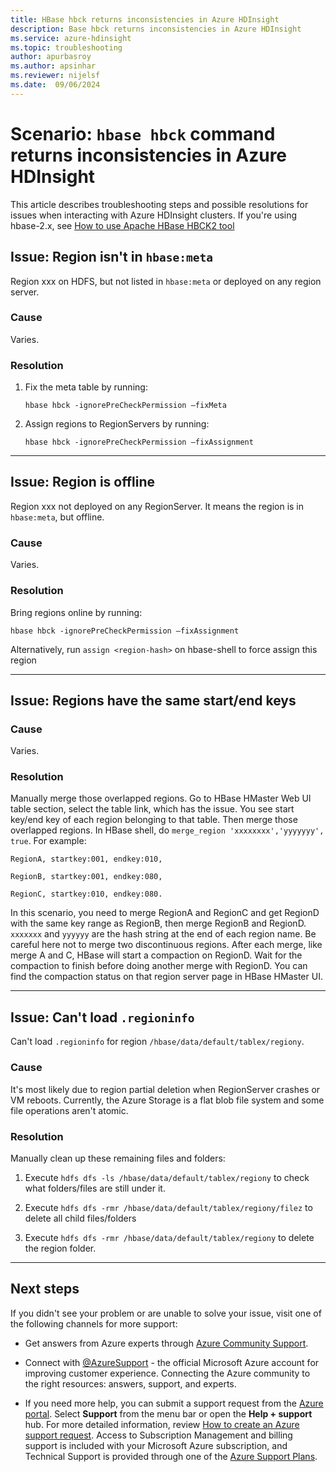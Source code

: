```yaml
---
title: HBase hbck returns inconsistencies in Azure HDInsight
description: Base hbck returns inconsistencies in Azure HDInsight
ms.service: azure-hdinsight
ms.topic: troubleshooting
author: apurbasroy
ms.author: apsinhar
ms.reviewer: nijelsf
ms.date:  09/06/2024
---
```


# Scenario: `hbase hbck` command returns inconsistencies in Azure HDInsight

This article describes troubleshooting steps and possible resolutions for issues when interacting with Azure HDInsight clusters. If you're using hbase-2.x, see [How to use Apache HBase HBCK2 tool](./how-to-use-hbck2-tool.md)

## Issue: Region isn't in `hbase:meta`

Region xxx on HDFS, but not listed in `hbase:meta` or deployed on any region server.

### Cause

Varies.

### Resolution

1. Fix the meta table by running:

    ```
    hbase hbck -ignorePreCheckPermission –fixMeta
    ```

1. Assign regions to RegionServers by running:

    ```
    hbase hbck -ignorePreCheckPermission –fixAssignment
    ```
---

## Issue: Region is offline

Region xxx not deployed on any RegionServer. It means the region is in `hbase:meta`, but offline.

### Cause

Varies.

### Resolution

Bring regions online by running:

```
hbase hbck -ignorePreCheckPermission –fixAssignment
```

Alternatively, run `assign <region-hash>` on hbase-shell to force assign this region

---

## Issue: Regions have the same start/end keys

### Cause

Varies.

### Resolution

Manually merge those overlapped regions. Go to HBase HMaster Web UI table section, select the table link, which has the issue. You see start key/end key of each region belonging to that table. Then merge those overlapped regions. In HBase shell, do `merge_region 'xxxxxxxx','yyyyyyy', true`. For example:

```
RegionA, startkey:001, endkey:010,

RegionB, startkey:001, endkey:080,

RegionC, startkey:010, endkey:080.
```

In this scenario, you need to merge RegionA and RegionC and get RegionD with the same key range as RegionB, then merge RegionB and RegionD. `xxxxxxx` and `yyyyyy` are the hash string at the end of each region name. Be careful here not to merge two discontinuous regions. After each merge, like merge A and C, HBase will start a compaction on RegionD. Wait for the compaction to finish before doing another merge with RegionD. You can find the compaction status on that region server page in HBase HMaster UI.

---

## Issue: Can't load `.regioninfo`

Can't load `.regioninfo` for region `/hbase/data/default/tablex/regiony`.

### Cause

It's most likely due to region partial deletion when RegionServer crashes or VM reboots. Currently, the Azure Storage is a flat blob file system and some file operations aren't atomic.

### Resolution

Manually clean up these remaining files and folders:

1. Execute `hdfs dfs -ls /hbase/data/default/tablex/regiony` to check what folders/files are still under it.

1. Execute `hdfs dfs -rmr /hbase/data/default/tablex/regiony/filez` to delete all child files/folders

1. Execute `hdfs dfs -rmr /hbase/data/default/tablex/regiony` to delete the region folder.

---

## Next steps

If you didn't see your problem or are unable to solve your issue, visit one of the following channels for more support:

* Get answers from Azure experts through [Azure Community Support](https://azure.microsoft.com/support/community/).

* Connect with [@AzureSupport](https://x.com/azuresupport) - the official Microsoft Azure account for improving customer experience. Connecting the Azure community to the right resources: answers, support, and experts.

* If you need more help, you can submit a support request from the [Azure portal](https://portal.azure.com/?#blade/Microsoft_Azure_Support/HelpAndSupportBlade/). Select **Support** from the menu bar or open the **Help + support** hub. For more detailed information, review [How to create an Azure support request](/azure/azure-portal/supportability/how-to-create-azure-support-request). Access to Subscription Management and billing support is included with your Microsoft Azure subscription, and Technical Support is provided through one of the [Azure Support Plans](https://azure.microsoft.com/support/plans/).

